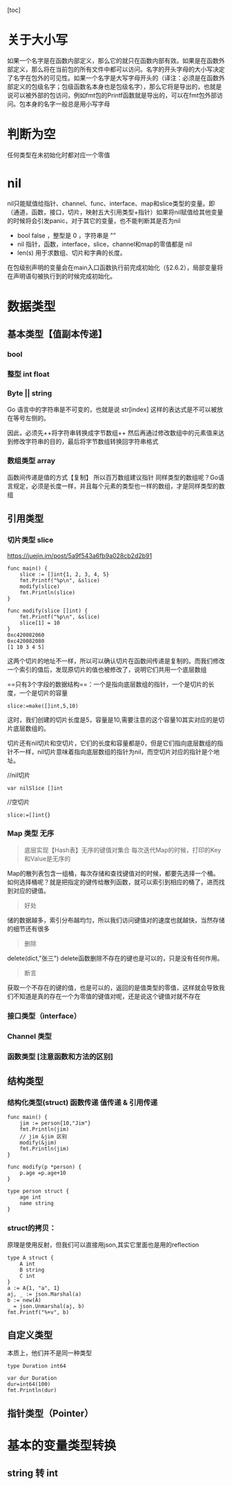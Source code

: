 [toc]
# 关于大小写
如果一个名字是在函数内部定义，那么它的就只在函数内部有效。如果是在函数外部定义，那么将在当前包的所有文件中都可以访问。名字的开头字母的大小写决定了名字在包外的可见性。如果一个名字是大写字母开头的（译注：必须是在函数外部定义的包级名字；包级函数名本身也是包级名字），那么它将是导出的，也就是说可以被外部的包访问，例如fmt包的Printf函数就是导出的，可以在fmt包外部访问。包本身的名字一般总是用小写字母
# 判断为空
任何类型在未初始化时都对应一个零值
# nil
nil只能赋值给指针、channel、func、interface、map和slice类型的变量。即（通道，函数，接口，切片，映射五大引用类型+指针）如果将nil赋值给其他变量的时候将会引发panic，对于其它的变量，也不能判断其是否为nil
- bool false ，整型是 0 ，字符串是 "" 
- nil    指针，函数，interface，slice，channel和map的零值都是 nil
- len(s)  用于求数组、切片和字典的长度。 

在包级别声明的变量会在main入口函数执行前完成初始化（§2.6.2），局部变量将在声明语句被执行到的时候完成初始化。


# 数据类型
## 基本类型【值副本传递】
### bool
### 整型 int float 
### Byte || string
Go 语言中的字符串是不可变的，也就是说 str[index] 这样的表达式是不可以被放在等号左侧的。

因此，必须先++将字符串转换成字节数组++ 然后再通过修改数组中的元素值来达到修改字符串的目的，最后将字节数组转换回字符串格式
###  数组类型 array
 函数间传递是值的方式【复制】
 所以百万数组建议指针
同样类型的数组呢？Go语言规定，必须是长度一样，并且每个元素的类型也一样的数组，才是同样类型的数组
## 引用类型
### 切片类型 slice
https://juejin.im/post/5a9f543a6fb9a028cb2d2b91

```
func main() {
	slice := []int{1, 2, 3, 4, 5}
	fmt.Printf("%p\n", &slice)
	modify(slice)
	fmt.Println(slice)
}

func modify(slice []int) {
	fmt.Printf("%p\n", &slice)
	slice[1] = 10
}
0xc420082060
0xc420082080
[1 10 3 4 5]
```
这两个切片的地址不一样，所以可以确认切片在函数间传递是复制的。而我们修改一个索引的值后，发现原切片的值也被修改了，说明它们共用一个底层数组

==只有3个字段的数据结构==：一个是指向底层数组的指针，一个是切片的长度，一个是切片的容量

```
slice:=make([]int,5,10)
```

这时，我们创建的切片长度是5，容量是10,需要注意的这个容量10其实对应的是切片底层数组的。

切片还有nil切片和空切片，它们的长度和容量都是0，但是它们指向底层数组的指针不一样，nil切片意味着指向底层数组的指针为nil，而空切片对应的指针是个地址。

//nil切片

```
var nilSlice []int
```
//空切片

```
slice:=[]int{}
```

### Map 类型 无序 
> 底层实现【Hash表】无序的键值对集合
 每次迭代Map的时候，打印的Key和Value是无序的
 
 Map的散列表包含一组桶，每次存储和查找键值对的时候，都要先选择一个桶。如何选择桶呢？就是把指定的键传给散列函数，就可以索引到相应的桶了，进而找到对应的键值。
 
>  好处

 储的数据越多，索引分布越均匀，所以我们访问键值对的速度也就越快，当然存储的细节还有很多

> 删除 

delete(dict,"张三")  delete函数删除不存在的键也是可以的，只是没有任何作用。


> 断言 

获取一个不存在的键的值，也是可以的，返回的是值类型的零值，这样就会导致我们不知道是真的存在一个为零值的键值对呢，还是说这个键值对就不存在



### 接口类型（interface）
### Channel 类型
### 函数类型  [注意函数和方法的区别]

## 结构类型 
### 结构化类型(struct) 函数传递 值传递 & 引用传递

```
func main() {
	jim := person{10,"Jim"}
	fmt.Println(jim)
	// jim &jim 区别
	modify(&jim)
	fmt.Println(jim)
}

func modify(p *person) {
	p.age =p.age+10
}

type person struct {
	age int
	name string
}
```

### struct的拷贝：
原理是使用反射，但我们可以直接用json,其实它里面也是用的reflection


    type A struct {
        A int
        B string
        C int
    }
    a := A{1, "a", 1}
    aj, _ := json.Marshal(a)
    b := new(A)
    _ = json.Unmarshal(aj, b)
    fmt.Printf("%+v", b)
    
## 自定义类型
本质上，他们并不是同一种类型
```
type Duration int64

var dur Duration
dur=int64(100)
fmt.Println(dur)
```



 



## 指针类型（Pointer）



# 基本的变量类型转换
## string 转 int  
